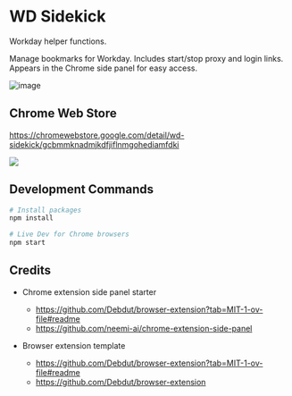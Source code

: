 # WD Sidekick

Workday helper functions.

Manage bookmarks for Workday. Includes start/stop proxy and login links. Appears in the Chrome side panel for easy access.

![image](https://github.com/swhitley/wd-sidekick/assets/413552/14c16c8f-430d-4166-81f3-9d987858b6fc)


## Chrome Web Store 

https://chromewebstore.google.com/detail/wd-sidekick/gcbmmknadmjkdfjiflnmgohediamfdki



![](blank.gif)

## Development Commands

```sh
# Install packages
npm install

# Live Dev for Chrome browsers
npm start
```


## Credits

- Chrome extension side panel starter
  - https://github.com/Debdut/browser-extension?tab=MIT-1-ov-file#readme
  - https://github.com/neemi-ai/chrome-extension-side-panel

- Browser extension template
  - https://github.com/Debdut/browser-extension?tab=MIT-1-ov-file#readme
  - https://github.com/Debdut/browser-extension

